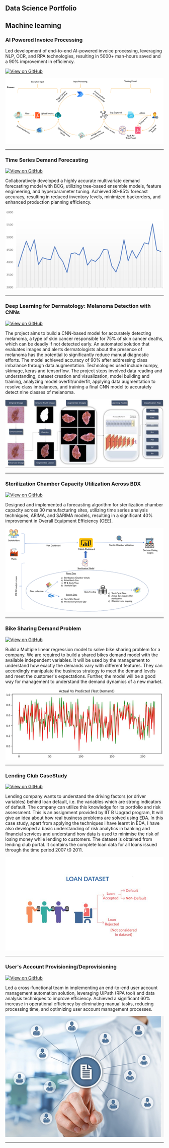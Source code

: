  Data Science Portfolio
---
## Machine learning

### AI Powered Invoice Processing

Led development of end-to-end AI-powered invoice processing, leveraging NLP, OCR, and RPA technologies, resulting in 5000+ man-hours saved and a 90% improvement in efficiency.

[![View on GitHub](https://img.shields.io/badge/GitHub-View_on_GitHub-blue?logo=GitHub)](https://github.com/subham0206)

<center><img src="assets/img/Invoice Processing Snip.PNG"/></center>

---
### Time Series Demand Forecasting

[![View on GitHub](https://img.shields.io/badge/GitHub-View_on_GitHub-blue?logo=GitHub)](https://github.com/subham0206)

Collaboratively developed a highly accurate multivariate demand forecasting model with BCG, utilizing tree-based ensemble models, feature engineering, and hyperparameter tuning. Achieved 80-85% forecast accuracy, resulting in reduced inventory levels, minimized backorders, and enhanced production planning efficiency.

<center><img src="assets/img/time-series-forecasting.png"/></center>

---
### Deep Learning for Dermatology: Melanoma Detection with CNNs

[![View on GitHub](https://img.shields.io/badge/GitHub-View_on_GitHub-blue?logo=GitHub)](https://github.com/subham0206/Melanoma-Detection-.git)

The project aims to build a CNN-based model for accurately detecting melanoma, a type of skin cancer responsible for 75% of skin cancer deaths, which can be deadly if not detected early. An automated solution that evaluates images and alerts dermatologists about the presence of melanoma has the potential to significantly reduce manual diagnostic efforts. The model achieved accuracy of 90% after addressing class imbalance through data augmentation. Technologies used include numpy, skimage, keras and tensorflow. The project steps involved data reading and understanding, dataset creation and visualization, model building and training, analyzing model overfit/underfit, applying data augmentation to resolve class imbalances, and training a final CNN model to accurately detect nine classes of melanoma.

<center><img src="assets/img/melanoma.PNG"/></center>

---
### Sterilization Chamber Capacity Utilization Across BDX

[![View on GitHub](https://img.shields.io/badge/GitHub-View_on_GitHub-blue?logo=GitHub)](https://github.com/subham0206)

Designed and implemented a forecasting algorithm for sterilization chamber capacity across 30 manufacturing sites, utilizing time series analysis techniques, ARIMA, and SARIMA models, resulting in a significant 40% improvement in Overall Equipment Efficiency (OEE).

<center><img src="assets/img/Sterilization Capacity Utilization.PNG"/></center>

---
### Bike Sharing Demand Problem

[![View on GitHub](https://img.shields.io/badge/GitHub-View_on_GitHub-blue?logo=GitHub)](https://github.com/subham0206/Bike-Sharing-Assigment.git)

Build a Multiple linear regression model to solve bike sharing problem for a company. We are required to build a shared bikes demand model with the available independent variables. It will be used by the management to understand how exactly the demands vary with different features. They can accordingly manipulate the business strategy to meet the demand levels and meet the customer's expectations. Further, the model will be a good way for management to understand the demand dynamics of a new market.

<center><img src="assets/img/demand_projection.JPG"/></center>

---
### Lending Club CaseStudy

[![View on GitHub](https://img.shields.io/badge/GitHub-View_on_GitHub-blue?logo=GitHub)](https://github.com/subham0206/LendingClubCaseStudy.git)

Lending company wants to understand the driving factors (or driver variables) behind loan default, i.e. the variables which are strong indicators of default. The company can utilize this knowledge for its portfolio and risk assessment. This is an assignment provided by IIT B Upgrad program, It will give an idea about how real business problems are solved using EDA. In this case study, apart from applying the techniques i have learnt in EDA, I have also developed a basic understanding of risk analytics in banking and financial services and understand how data is used to minimise the risk of losing money while lending to customers.
The dataset is obtained from lending club portal. It contains the complete loan data for all loans issued through the time period 2007 t0 2011.

<center><img src="assets/img/lending club.JPG"/></center>

---

### User's Account Provisioning/Deprovisioning

[![View on GitHub](https://img.shields.io/badge/GitHub-View_on_GitHub-blue?logo=GitHub)](https://github.com/subham0206)

Led a cross-functional team in implementing an end-to-end user account management automation solution, leveraging UiPath (RPA tool) and data analysis techniques to improve efficiency. Achieved a significant 60% increase in operational efficiency by eliminating manual tasks, reducing processing time, and optimizing user account management processes.

<center><img src="assets/img/user_account_management.PNG"/></center>

---



